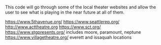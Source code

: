 This code will go through some of the local theater websites and allow the user to see what is playing in the near future at all of them.

https://www.5thavenue.org/
https://www.seattlerep.org/
http://www.acttheatre.org
https://www.sct.org/
https://www.stgpresents.org/   includes moore, paramount, neptune
https://www.villagetheatre.org/   everett and issaquah locations
